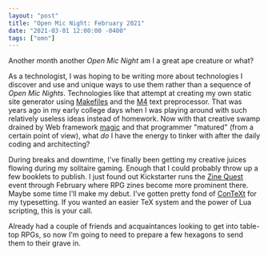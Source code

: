 ```yaml
---
layout: "post"
title: "Open Mic Night: February 2021"
date: "2021-03-01 12:00:00 -0400"
tags: ["omn"]
---
```


Another month another <i>Open Mic Night</i> am I a great ape
creature or what?

As a technologist, I was hoping to be writing more about technologies
I discover and use and unique ways to use them rather than a sequence
of <i>Open Mic Nights</i>.
Technologies like that attempt at creating my own static site
generator using [Makefiles] and the [M4] text preprocessor.
That was years ago in my early college days when I was playing around
with such relatively useless ideas instead of homework.
Now with that creative swamp drained by Web framework [magic](http://catb.org/jargon/html/M/magic.html)
and that programmer "matured" (from a certain point of view),
what *do* I have the energy to tinker with after the daily coding
and architecting?

[M4]: http://www.gnu.org/s/m4/
[Makefiles]: http://www.gnu.org/s/make/

During breaks and downtime, I've finally been getting my creative
juices flowing during my solitaire gaming.
Enough that I could probably throw up a few booklets to publish.
I just found out Kickstarter runs the [Zine Quest] event through
February where RPG zines become more prominent there.
Maybe some time I'll make my debut.
I've gotten pretty fond of [ConTeXt] for my typesetting.
If you wanted an easier TeX system and the power of Lua scripting,
this is your call.

[ConTeXt]: https://wiki.contextgarden.net/Main_Page
[Zine Quest]: https://www.kickstarter.com/zine-quest

Already had a couple of friends and acquaintances looking to get into
table-top RPGs, so now I'm going to need to prepare a few hexagons to
send them to their grave in.
